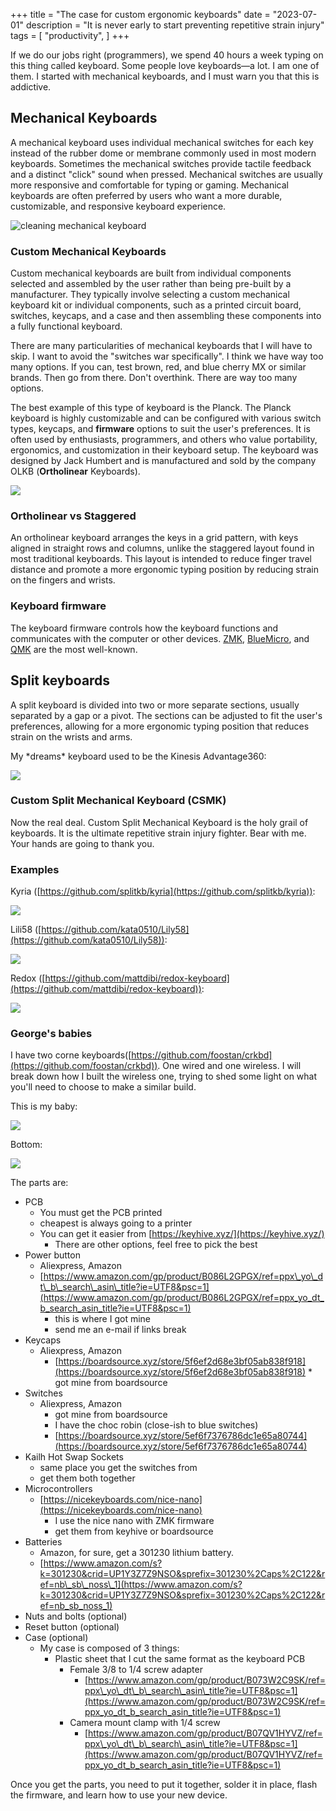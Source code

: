+++
title = "The case for custom ergonomic keyboards"
date = "2023-07-01"
description = "It is never early to start preventing repetitive strain injury"
tags = [
    "productivity",
]
+++

If we do our jobs right (programmers), we spend 40 hours a week typing on this thing called keyboard. Some people love keyboards—a lot. I am one of them. I started with mechanical keyboards, and I must warn you that this is addictive.

## Mechanical Keyboards

A mechanical keyboard uses individual mechanical switches for each key instead of the rubber dome or membrane commonly used in most modern keyboards. Sometimes the mechanical switches provide tactile feedback and a distinct "click" sound when pressed. Mechanical switches are usually more responsive and comfortable for typing or gaming. Mechanical keyboards are often preferred by users who want a more durable, customizable, and responsive keyboard experience.

![cleaning mechanical keyboard](https://cdn.hashnode.com/res/hashnode/image/upload/v1676523101979/9f2cea6e-c4f7-4942-b79a-88c4da931228.jpeg)

### Custom Mechanical Keyboards

Custom mechanical keyboards are built from individual components selected and assembled by the user rather than being pre-built by a manufacturer. They typically involve selecting a custom mechanical keyboard kit or individual components, such as a printed circuit board, switches, keycaps, and a case and then assembling these components into a fully functional keyboard.

There are many particularities of mechanical keyboards that I will have to skip. I want to avoid the "switches war specifically". I think we have way too many options. If you can, test brown, red, and blue cherry MX or similar brands. Then go from there. Don't overthink. There are way too many options.

The best example of this type of keyboard is the Planck. The Planck keyboard is highly customizable and can be configured with various switch types, keycaps, and **firmware** options to suit the user's preferences. It is often used by enthusiasts, programmers, and others who value portability, ergonomics, and customization in their keyboard setup. The keyboard was designed by Jack Humbert and is manufactured and sold by the company OLKB (**Ortholinear** Keyboards).

![](https://cdn.hashnode.com/res/hashnode/image/upload/v1676523202936/19c2125e-9d19-47df-84b4-7f7f81a505c1.webp)

### Ortholinear vs Staggered

An ortholinear keyboard arranges the keys in a grid pattern, with keys aligned in straight rows and columns, unlike the staggered layout found in most traditional keyboards. This layout is intended to reduce finger travel distance and promote a more ergonomic typing position by reducing strain on the fingers and wrists.

### Keyboard firmware

The keyboard firmware controls how the keyboard functions and communicates with the computer or other devices. [ZMK](https://github.com/zmkfirmware/zmk), [BlueMicro](https://github.com/jpconstantineau/BlueMicro_BLE), and [QMK](https://github.com/qmk/qmk_firmware) are the most well-known.

## Split keyboards

A split keyboard is divided into two or more separate sections, usually separated by a gap or a pivot. The sections can be adjusted to fit the user's preferences, allowing for a more ergonomic typing position that reduces strain on the wrists and arms.

My \*dreams\* keyboard used to be the Kinesis Advantage360:

![](https://cdn.hashnode.com/res/hashnode/image/upload/v1676523283063/2befae7b-8478-4ca1-b2f0-fa3dcf7979b2.jpeg)

### Custom Split Mechanical Keyboard (CSMK)

Now the real deal. Custom Split Mechanical Keyboard is the holy grail of keyboards. It is the ultimate repetitive strain injury fighter. Bear with me. Your hands are going to thank you.

### Examples

Kyria ([https://github.com/splitkb/kyria](https://github.com/splitkb/kyria)):

![](https://cdn.hashnode.com/res/hashnode/image/upload/v1676523468303/857e8c38-314a-48d9-8948-60b7db125688.webp)

Lili58 ([https://github.com/kata0510/Lily58](https://github.com/kata0510/Lily58)):

![](https://cdn.hashnode.com/res/hashnode/image/upload/v1676523535103/5a05a6f5-66b8-4432-82f4-06ca627f5532.jpeg)

Redox ([https://github.com/mattdibi/redox-keyboard](https://github.com/mattdibi/redox-keyboard)):

![](https://cdn.hashnode.com/res/hashnode/image/upload/v1676523580777/31a803d6-8689-4887-a0b8-468f0ba43001.jpeg)

### George's babies

I have two corne keyboards([https://github.com/foostan/crkbd](https://github.com/foostan/crkbd)). One wired and one wireless. I will break down how I built the wireless one, trying to shed some light on what you'll need to choose to make a similar build.

This is my baby:

![](https://cdn.hashnode.com/res/hashnode/image/upload/v1676580237922/c8bb466c-133e-4472-83ef-67c6034e6fda.jpeg)

Bottom:

![](https://cdn.hashnode.com/res/hashnode/image/upload/v1676580443154/273796d8-a535-4520-ad40-7cd4026bdb1a.jpeg)

The parts are:

* PCB
  * You must get the PCB printed
  * cheapest is always going to a printer
  * You can get it easier from [https://keyhive.xyz/](https://keyhive.xyz/)
    * There are other options, feel free to pick the best
* Power button
  * Aliexpress, Amazon
  * [https://www.amazon.com/gp/product/B086L2GPGX/ref=ppx\_yo\_dt\_b\_search\_asin\_title?ie=UTF8&psc=1](https://www.amazon.com/gp/product/B086L2GPGX/ref=ppx_yo_dt_b_search_asin_title?ie=UTF8&psc=1)
    * this is where I got mine
    * send me an e-mail if links break
* Keycaps
  * Aliexpress, Amazon
    * [https://boardsource.xyz/store/5f6ef2d68e3bf05ab838f918](https://boardsource.xyz/store/5f6ef2d68e3bf05ab838f918)
            * got mine from boardsource
* Switches
  * Aliexpress, Amazon
    * got mine from boardsource
    * I have the choc robin (close-ish to blue switches)
    * [https://boardsource.xyz/store/5ef6f7376786dc1e65a80744](https://boardsource.xyz/store/5ef6f7376786dc1e65a80744)
* Kailh Hot Swap Sockets
  * same place you get the switches from
  * get them both together
* Microcontrollers
  * [https://nicekeyboards.com/nice-nano](https://nicekeyboards.com/nice-nano)
    * I use the nice nano with ZMK firmware
    * get them from keyhive or boardsource
* Batteries
  * Amazon, for sure, get a 301230 lithium battery.
  * [https://www.amazon.com/s?k=301230&crid=UP1Y3Z7Z9NSO&sprefix=301230%2Caps%2C122&ref=nb\_sb\_noss\_1](https://www.amazon.com/s?k=301230&crid=UP1Y3Z7Z9NSO&sprefix=301230%2Caps%2C122&ref=nb_sb_noss_1)
* Nuts and bolts (optional)
* Reset button (optional)
* Case (optional)
  * My case is composed of 3 things:
    * Plastic sheet that I cut the same format as the keyboard PCB
      * Female 3/8 to 1/4 screw adapter
        * [https://www.amazon.com/gp/product/B073W2C9SK/ref=ppx\_yo\_dt\_b\_search\_asin\_title?ie=UTF8&psc=1](https://www.amazon.com/gp/product/B073W2C9SK/ref=ppx_yo_dt_b_search_asin_title?ie=UTF8&psc=1)
      * Camera mount clamp with 1/4 screw
        * [https://www.amazon.com/gp/product/B07QV1HYVZ/ref=ppx\_yo\_dt\_b\_search\_asin\_title?ie=UTF8&psc=1](https://www.amazon.com/gp/product/B07QV1HYVZ/ref=ppx_yo_dt_b_search_asin_title?ie=UTF8&psc=1)

Once you get the parts, you need to put it together, solder it in place, flash the firmware, and learn how to use your new device.

